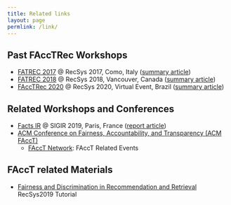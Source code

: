```yaml
---
title: Related links
layout: page
permlink: /link/
---
```


## Past FAccTRec Workshops

* [FATREC 2017](/fatrec2017/) @ RecSys 2017, Como, Italy ([summary article](https://doi.org/10.1145/3109859.3109960))
* [FATREC 2018](/fatrec2018/) @ RecSys 2018, Vancouver, Canada ([summary article](https://doi.org/10.1145/3240323.3240335))
* [FAccTRec 2020](/facctrec2020/) @ RecSys 2020, Virtual Event, Brazil ([summary article](https://doi.org/10.1145/3383313.3411538))

## Related Workshops and Conferences

* [Facts IR](https://scienceinthenoise.com/) @ SIGIR 2019, Paris, France ([report article](http://sigir.org/wp-content/uploads/2019/december/p020.pdf))
* [ACM Conference on Fairness, Accountability, and Transparency (ACM FAccT)](https://facctconference.org/)
	* [FAccT Network](https://facctconference.org/network/): FAccT Related Events

## FAccT related Materials

* [Fairness and Discrimination in Recommendation and Retrieval](https://fair-ia.ekstrandom.net/recsys2019) RecSys2019 Tutorial
